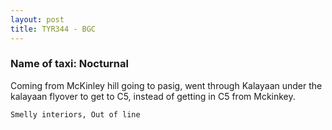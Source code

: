 ```yaml
---
layout: post
title: TYR344 - BGC
---
```


### Name of taxi: Nocturnal 

Coming from McKinley hill going to pasig, went through Kalayaan under the kalayaan flyover to get to C5, instead of getting in C5 from Mckinkey. 

```Smelly interiors, Out of line```
